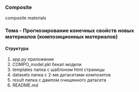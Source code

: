 ### Composite
composite materials

### Тема - Прогнозирование конечных свойств новых материалов (композиционных материалов)

#### Структура

1. app.py приложение
2. COMPO_model.pkl бекап модели
3. templates папка с шаблоном html страницы
4. datasets папка с 2-мя датасетами композитов
5. result папка с дампом очищенного датасета
6. README.md
